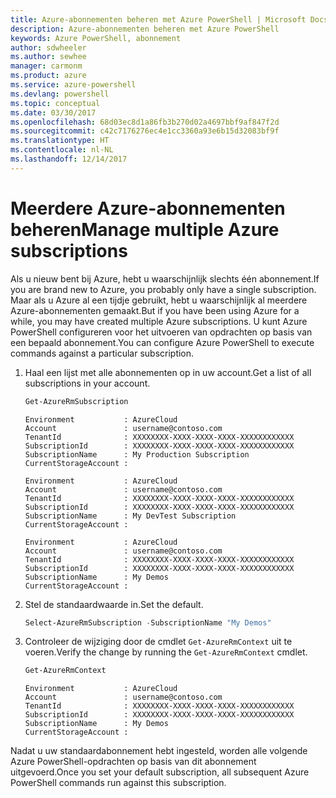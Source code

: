 ```yaml
---
title: Azure-abonnementen beheren met Azure PowerShell | Microsoft Docs
description: Azure-abonnementen beheren met Azure PowerShell
keywords: Azure PowerShell, abonnement
author: sdwheeler
ms.author: sewhee
manager: carmonm
ms.product: azure
ms.service: azure-powershell
ms.devlang: powershell
ms.topic: conceptual
ms.date: 03/30/2017
ms.openlocfilehash: 68d03ec8d1a86fb3b270d02a4697bbf9af847f2d
ms.sourcegitcommit: c42c7176276ec4e1cc3360a93e6b15d32083bf9f
ms.translationtype: HT
ms.contentlocale: nl-NL
ms.lasthandoff: 12/14/2017
---
```

# <a name="manage-multiple-azure-subscriptions"></a><span data-ttu-id="90f60-104">Meerdere Azure-abonnementen beheren</span><span class="sxs-lookup"><span data-stu-id="90f60-104">Manage multiple Azure subscriptions</span></span>

<span data-ttu-id="90f60-105">Als u nieuw bent bij Azure, hebt u waarschijnlijk slechts één abonnement.</span><span class="sxs-lookup"><span data-stu-id="90f60-105">If you are brand new to Azure, you probably only have a single subscription.</span></span> <span data-ttu-id="90f60-106">Maar als u Azure al een tijdje gebruikt, hebt u waarschijnlijk al meerdere Azure-abonnementen gemaakt.</span><span class="sxs-lookup"><span data-stu-id="90f60-106">But if you have been using Azure for a while, you may have created multiple Azure subscriptions.</span></span> <span data-ttu-id="90f60-107">U kunt Azure PowerShell configureren voor het uitvoeren van opdrachten op basis van een bepaald abonnement.</span><span class="sxs-lookup"><span data-stu-id="90f60-107">You can configure Azure PowerShell to execute commands against a particular subscription.</span></span>

1. <span data-ttu-id="90f60-108">Haal een lijst met alle abonnementen op in uw account.</span><span class="sxs-lookup"><span data-stu-id="90f60-108">Get a list of all subscriptions in your account.</span></span>

    ```powershell
    Get-AzureRmSubscription
    ```

    ```
    Environment           : AzureCloud
    Account               : username@contoso.com
    TenantId              : XXXXXXXX-XXXX-XXXX-XXXX-XXXXXXXXXXXX
    SubscriptionId        : XXXXXXXX-XXXX-XXXX-XXXX-XXXXXXXXXXXX
    SubscriptionName      : My Production Subscription
    CurrentStorageAccount :

    Environment           : AzureCloud
    Account               : username@contoso.com
    TenantId              : XXXXXXXX-XXXX-XXXX-XXXX-XXXXXXXXXXXX
    SubscriptionId        : XXXXXXXX-XXXX-XXXX-XXXX-XXXXXXXXXXXX
    SubscriptionName      : My DevTest Subscription
    CurrentStorageAccount :

    Environment           : AzureCloud
    Account               : username@contoso.com
    TenantId              : XXXXXXXX-XXXX-XXXX-XXXX-XXXXXXXXXXXX
    SubscriptionId        : XXXXXXXX-XXXX-XXXX-XXXX-XXXXXXXXXXXX
    SubscriptionName      : My Demos
    CurrentStorageAccount :
    ```

2. <span data-ttu-id="90f60-109">Stel de standaardwaarde in.</span><span class="sxs-lookup"><span data-stu-id="90f60-109">Set the default.</span></span>

    ```powershell
    Select-AzureRmSubscription -SubscriptionName "My Demos"
    ```

3. <span data-ttu-id="90f60-110">Controleer de wijziging door de cmdlet `Get-AzureRmContext` uit te voeren.</span><span class="sxs-lookup"><span data-stu-id="90f60-110">Verify the change by running the `Get-AzureRmContext` cmdlet.</span></span>

    ```powershell
    Get-AzureRmContext
    ```

    ```
    Environment           : AzureCloud
    Account               : username@contoso.com
    TenantId              : XXXXXXXX-XXXX-XXXX-XXXX-XXXXXXXXXXXX
    SubscriptionId        : XXXXXXXX-XXXX-XXXX-XXXX-XXXXXXXXXXXX
    SubscriptionName      : My Demos
    CurrentStorageAccount :
    ```

<span data-ttu-id="90f60-111">Nadat u uw standaardabonnement hebt ingesteld, worden alle volgende Azure PowerShell-opdrachten op basis van dit abonnement uitgevoerd.</span><span class="sxs-lookup"><span data-stu-id="90f60-111">Once you set your default subscription, all subsequent Azure PowerShell commands run against this subscription.</span></span>
